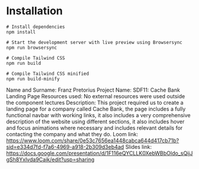 # Installation

```
# Install dependencies
npm install

# Start the development server with live preview using Browsersync
npm run browsersync

# Compile Tailwind CSS
npm run build

# Compile Tailwind CSS minified
npm run build-minify

```

Name and Surname: Franz Pretorius
Project Name: SDF11: Cache Bank Landing Page
Resources used: No external resources were used outside the component lectures
Description: This project required us to create a landing page for a company called Cache Bank, the page includes a fully functional
             navbar with working links, it also includes a very comprehensive description of the website using different sections,
             it also includes hover and focus animations where necessary and includes relevant details for contacting the company and what they do.
Loom link: https://www.loom.com/share/0e53c7656ea1448cabca644d417cb71b?sid=e334d7fd-f7a6-4969-a918-2b309d3eb4ad
Slides link: https://docs.google.com/presentation/d/1F116eQYCLLK0XebWBbOldo_sQijJgSh8Yxlvda9Caik/edit?usp=sharing
